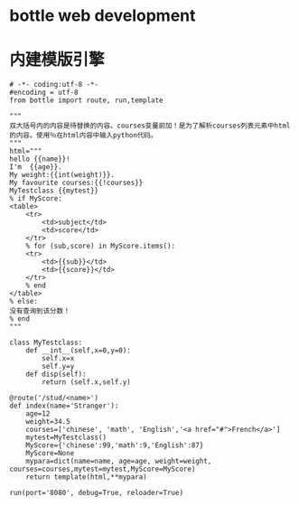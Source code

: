 # bottle web development







# 内建模版引擎

    # -*- coding:utf-8 -*-
    #encoding = utf-8
    from bottle import route, run,template
    
    """
    双大括号内的内容是待替换的内容。courses变量前加！是为了解析courses列表元素中html的内容。使用％在html内容中输入python代码。
    """
    html="""
    hello {{name}}!
    I'm  {{age}}.
    My weight:{{int(weight)}}.
    My favourite courses:{{!courses}}
    MyTestclass {{mytest}}
    % if MyScore:
    <table>
        <tr>
            <td>subject</td>
            <td>score</td>
        </tr>
        % for (sub,score) in MyScore.items():
        <tr>
            <td>{{sub}}</td>
            <td>{{score}}</td>
        </tr>
        % end
    </table>
    % else:
    没有查询到该分数！
    % end
    """

    class MyTestclass:
        def __int__(self,x=0,y=0):
            self.x=x
            self.y=y
        def disp(self):
            return (self.x,self.y)

    @route('/stud/<name>')
    def index(name='Stranger'):
        age=12
        weight=34.5
        courses=['chinese', 'math', 'English','<a href="#">French</a>']
        mytest=MyTestclass()
        MyScore={'chinese':99,'math':9,'English':87}
        MyScore=None
        mypara=dict(name=name, age=age, weight=weight, courses=courses,mytest=mytest,MyScore=MyScore)
        return template(html,**mypara)

    run(port='8080', debug=True, reloader=True)


